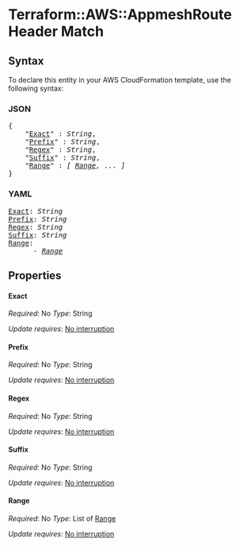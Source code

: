 # Terraform::AWS::AppmeshRoute Header Match

## Syntax

To declare this entity in your AWS CloudFormation template, use the following syntax:

### JSON

<pre>
{
    "<a href="#exact" title="Exact">Exact</a>" : <i>String</i>,
    "<a href="#prefix" title="Prefix">Prefix</a>" : <i>String</i>,
    "<a href="#regex" title="Regex">Regex</a>" : <i>String</i>,
    "<a href="#suffix" title="Suffix">Suffix</a>" : <i>String</i>,
    "<a href="#range" title="Range">Range</a>" : <i>[ <a href="header-match-range.md">Range</a>, ... ]</i>
}
</pre>

### YAML

<pre>
<a href="#exact" title="Exact">Exact</a>: <i>String</i>
<a href="#prefix" title="Prefix">Prefix</a>: <i>String</i>
<a href="#regex" title="Regex">Regex</a>: <i>String</i>
<a href="#suffix" title="Suffix">Suffix</a>: <i>String</i>
<a href="#range" title="Range">Range</a>: <i>
      - <a href="header-match-range.md">Range</a></i>
</pre>

## Properties

#### Exact

_Required_: No
_Type_: String

_Update requires_: [No interruption](https://docs.aws.amazon.com/AWSCloudFormation/latest/UserGuide/using-cfn-updating-stacks-update-behaviors.html#update-no-interrupt)

#### Prefix

_Required_: No
_Type_: String

_Update requires_: [No interruption](https://docs.aws.amazon.com/AWSCloudFormation/latest/UserGuide/using-cfn-updating-stacks-update-behaviors.html#update-no-interrupt)

#### Regex

_Required_: No
_Type_: String

_Update requires_: [No interruption](https://docs.aws.amazon.com/AWSCloudFormation/latest/UserGuide/using-cfn-updating-stacks-update-behaviors.html#update-no-interrupt)

#### Suffix

_Required_: No
_Type_: String

_Update requires_: [No interruption](https://docs.aws.amazon.com/AWSCloudFormation/latest/UserGuide/using-cfn-updating-stacks-update-behaviors.html#update-no-interrupt)

#### Range

_Required_: No
_Type_: List of <a href="header-match-range.md">Range</a>

_Update requires_: [No interruption](https://docs.aws.amazon.com/AWSCloudFormation/latest/UserGuide/using-cfn-updating-stacks-update-behaviors.html#update-no-interrupt)

